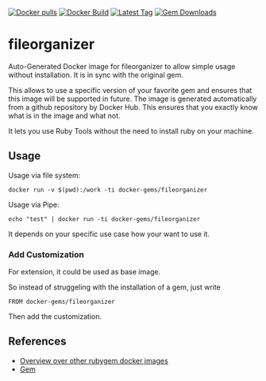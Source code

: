 [![Docker pulls](https://img.shields.io/docker/pulls/rubygem/fileorganizer.svg)](https://hub.docker.com/r/rubygem/fileorganizer/)
[![Docker Build](https://img.shields.io/docker/automated/rubygem/fileorganizer.svg)](https://hub.docker.com/r/rubygem/fileorganizer/)
[![Latest Tag](https://img.shields.io/github/tag/docker-rubygem/fileorganizer.svg)](https://hub.docker.com/r/rubygem/fileorganizer/)
[![Gem Downloads](https://img.shields.io/gem/dt/fileorganizer.svg)](https://rubygems.org/gems/fileorganizer/)
# fileorganizer

Auto-Generated Docker image for fileorganizer to allow simple usage without installation.
It is in sync with the original gem.

This allows to use a specific version of your favorite gem and ensures that this image will be supported in future.
The image is generated automatically from a github repository by Docker Hub.
This ensures that you exactly know what is in the image and what not.

It lets you use Ruby Tools without the need to install ruby on your machine.

## Usage

Usage via file system:

`docker run -v $(pwd):/work -ti docker-gems/fileorganizer`

Usage via Pipe:

`echo "test" | docker run -ti docker-gems/fileorganizer`

It depends on your specific use case how your want to use it.

### Add Customization

For extension, it could be used as base image.

So instead of struggeling with the installation of a gem, just write

`FROM docker-gems/fileorganizer`

Then add the customization.

## References

 - [Overview over other rubygem docker images](https://github.com/thinkbot/docker-rubygem)
 - [Gem](https://rubygems.org/gems/fileorganizer/)
